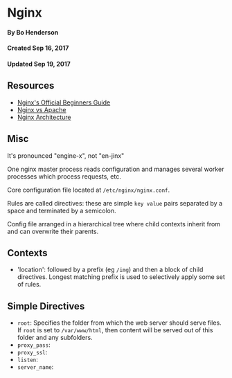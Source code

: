 
# Nginx

#### By Bo Henderson
#### Created Sep 16, 2017
#### Updated Sep 19, 2017

## Resources
 - [Nginx's Official Beginners Guide](http://nginx.org/en/docs/beginners_guide.html)
 - [Nginx vs Apache](https://www.digitalocean.com/community/tutorials/apache-vs-nginx-practical-considerations)
 - [Nginx Architecture](http://www.aosabook.org/en/nginx.html)

## Misc

It's pronounced "engine-x", not "en-jinx"

One nginx master process reads configuration and manages several worker processes which process requests, etc.

Core configuration file located at `/etc/nginx/nginx.conf`.

Rules are called directives: these are simple `key value` pairs separated by a space and terminated by a semicolon.

Config file arranged in a hierarchical tree where child contexts inherit from and can overwrite their parents.

## Contexts
 - 'location': followed by a prefix (eg `/img`) and then a block of child directives. Longest matching prefix is used to selectively apply some set of rules.


## Simple Directives
 - `root`: Specifies the folder from which the web server should serve files. If `root` is set to `/var/www/html`, then content will be served out of this folder and any subfolders.
 - `proxy_pass`:
 - `proxy_ssl`:
 - `listen`:
 - `server_name`:

